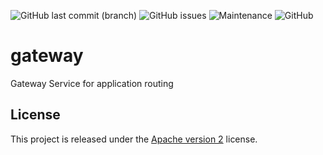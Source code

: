 ![GitHub last commit (branch)](https://img.shields.io/github/last-commit/shipyardsuite/gateway/develop?color=3cafe2&style=flat-square)
![GitHub issues](https://img.shields.io/github/issues/shipyardsuite/gateway?color=3cafe2&style=flat-square)
![Maintenance](https://img.shields.io/maintenance/yes/2020?color=3cafe2&style=flat-square)
![GitHub](https://img.shields.io/github/license/shipyardsuite/gateway?color=3cafe2&style=flat-square)

# gateway

Gateway Service for application routing

## License

This project is released under the [Apache version 2](LICENSE) license.
